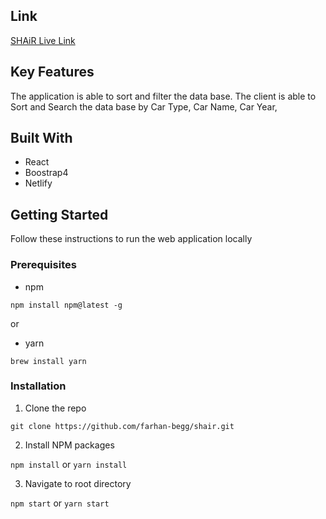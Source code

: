 
## Link
[SHAiR Live Link](https://shair-25100.web.app/)


## Key Features
The application is able to sort and filter the data base. The client is able to Sort and Search the data base by Car Type, Car Name, Car Year, 

## Built With
* React
* Boostrap4
* Netlify

## Getting Started
Follow these instructions to run the web application locally

### Prerequisites
* npm 

`npm install npm@latest -g`

or

* yarn

`brew install yarn`

### Installation
1. Clone the repo

`git clone https://github.com/farhan-begg/shair.git`

2. Install NPM packages

`npm install` or `yarn install`

3. Navigate to root directory

`npm start` or  `yarn start`



